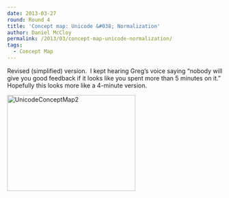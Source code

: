 ```yaml
---
date: 2013-03-27
round: Round 4
title: 'Concept map: Unicode &#038; Normalization'
author: Daniel McCloy
permalink: /2013/03/concept-map-unicode-normalization/
tags:
  - Concept Map
---
```

Revised (simplified) version.  I kept hearing Greg&#8217;s voice saying &#8220;nobody will give you good feedback if it looks like you spent more than 5 minutes on it.&#8221;  Hopefully this looks more like a 4-minute version.

[<img class="alignnone size-medium wp-image-1951" alt="UnicodeConceptMap2" src="/software-carpentry-training-website/uploads/2013/03/UnicodeConceptMap2-300x225.png" width="300" height="225" />][1]

 [1]: /software-carpentry-training-website/uploads/2013/03/UnicodeConceptMap2.png
